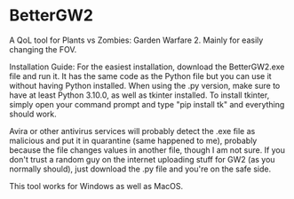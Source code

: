 # BetterGW2
A QoL tool for Plants vs Zombies: Garden Warfare 2. Mainly for easily changing the FOV.

Installation Guide:
For the easiest installation, download the BetterGW2.exe file and run it. It has the same code as the Python file but you can use it without having Python installed.
When using the .py version, make sure to have at least Python 3.10.0, as well as tkinter installed.
To install tkinter, simply open your command prompt and type "pip install tk" and everything should work.

Avira or other antivirus services will probably detect the .exe file as malicious and put it in quarantine (same happened to me), probably because the file changes values in another file, though I am not sure. If you don't trust a random guy on the internet uploading stuff for GW2 (as you normally should), just download the .py file and you're on the safe side.

This tool works for Windows as well as MacOS.
